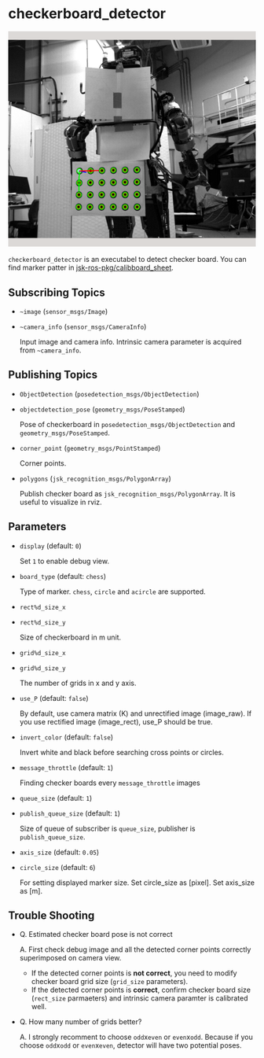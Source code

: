 checkerboard_detector
====================
![](images/checkerboard_detector.png)

`checkerboard_detector` is an executabel to detect checker board.
You can find marker patter in [jsk-ros-pkg/calibboard_sheet](https://github.com/jsk-ros-pkg/calibboard_sheet).

Subscribing Topics
------------------
* `~image` (`sensor_msgs/Image`)
* `~camera_info` (`sensor_msgs/CameraInfo`)

  Input image and camera info. Intrinsic camera parameter is
  acquired from `~camera_info`.

Publishing Topics
-----------------
* `ObjectDetection` (`posedetection_msgs/ObjectDetection`)
* `objectdetection_pose` (`geometry_msgs/PoseStamped`)

  Pose of checkerboard in `posedetection_msgs/ObjectDetection` and `geometry_msgs/PoseStamped`.
* `corner_point` (`geometry_msgs/PointStamped`)

  Corner points.
* `polygons` (`jsk_recognition_msgs/PolygonArray`)

  Publish checker board as `jsk_recognition_msgs/PolygonArray`. It is useful to visualize in rviz.

Parameters
----------
* `display` (default: `0`)

  Set `1` to enable debug view.
* `board_type` (default: `chess`)

  Type of marker. `chess`, `circle` and `acircle` are supported.

* `rect%d_size_x`
* `rect%d_size_y`

  Size of checkerboard in m unit.
* `grid%d_size_x`
* `grid%d_size_y`

  The number of grids in x and y axis.
* `use_P` (default: `false`)

  By default, use camera matrix (K) and unrectified image (image_raw).
  If you use rectified image (image_rect), use_P should be true.
* `invert_color` (default: `false`)

  Invert white and black before searching cross points or circles.
* `message_throttle`   (default: `1`)

  Finding checker boards every `message_throttle` images
* `queue_size`         (default: `1`)
* `publish_queue_size` (default: `1`)

  Size of queue of subscriber is `queue_size`, publisher is `publish_queue_size`.
* `axis_size`   (default: `0.05`)
* `circle_size` (default: `6`)

  For setting displayed marker size.
  Set circle_size as [pixel].
  Set axis_size as [m].


Trouble Shooting
----------------
* Q. Estimated checker board pose is not correct

  A. First check debug image and all the detected corner points correctly superimposed on camera view.
  * If the detected corner points is **not correct**, you need to modify checker board grid size (`grid_size` parameters).
  * If the detected corner points is **correct**, confirm checker board size (`rect_size` parmaeters) and intrinsic camera paramter is calibrated well.

* Q. How many number of grids better?

  A. I strongly recomment to choose `odd`x`even` or `even`x`odd`. Because if you choose `odd`x`odd` or `even`x`even`,
  detector will have two potential poses.

